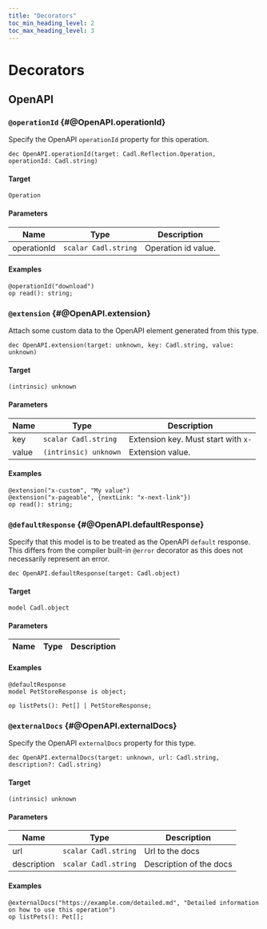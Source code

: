 ```yaml
---
title: "Decorators"
toc_min_heading_level: 2
toc_max_heading_level: 3
---
```


# Decorators

## OpenAPI

### `@operationId` {#@OpenAPI.operationId}

Specify the OpenAPI `operationId` property for this operation.

```cadl
dec OpenAPI.operationId(target: Cadl.Reflection.Operation, operationId: Cadl.string)
```

#### Target

`Operation`

#### Parameters

| Name        | Type                 | Description         |
| ----------- | -------------------- | ------------------- |
| operationId | `scalar Cadl.string` | Operation id value. |

#### Examples

```cadl
@operationId("download")
op read(): string;
```

### `@extension` {#@OpenAPI.extension}

Attach some custom data to the OpenAPI element generated from this type.

```cadl
dec OpenAPI.extension(target: unknown, key: Cadl.string, value: unknown)
```

#### Target

`(intrinsic) unknown`

#### Parameters

| Name  | Type                  | Description                         |
| ----- | --------------------- | ----------------------------------- |
| key   | `scalar Cadl.string`  | Extension key. Must start with `x-` |
| value | `(intrinsic) unknown` | Extension value.                    |

#### Examples

```cadl
@extension("x-custom", "My value")
@extension("x-pageable", {nextLink: "x-next-link"})
op read(): string;
```

### `@defaultResponse` {#@OpenAPI.defaultResponse}

Specify that this model is to be treated as the OpenAPI `default` response.
This differs from the compiler built-in `@error` decorator as this does not necessarily represent an error.

```cadl
dec OpenAPI.defaultResponse(target: Cadl.object)
```

#### Target

`model Cadl.object`

#### Parameters

| Name | Type | Description |
| ---- | ---- | ----------- |

#### Examples

```cadl
@defaultResponse
model PetStoreResponse is object;

op listPets(): Pet[] | PetStoreResponse;
```

### `@externalDocs` {#@OpenAPI.externalDocs}

Specify the OpenAPI `externalDocs` property for this type.

```cadl
dec OpenAPI.externalDocs(target: unknown, url: Cadl.string, description?: Cadl.string)
```

#### Target

`(intrinsic) unknown`

#### Parameters

| Name        | Type                 | Description             |
| ----------- | -------------------- | ----------------------- |
| url         | `scalar Cadl.string` | Url to the docs         |
| description | `scalar Cadl.string` | Description of the docs |

#### Examples

```cadl
@externalDocs("https://example.com/detailed.md", "Detailed information on how to use this operation")
op listPets(): Pet[];
```
